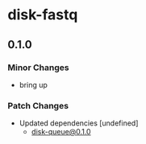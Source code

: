 # disk-fastq

## 0.1.0

### Minor Changes

- bring up

### Patch Changes

- Updated dependencies [undefined]
  - disk-queue@0.1.0
